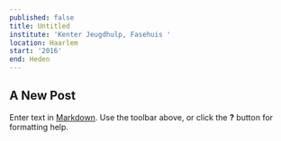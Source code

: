 ```yaml
---
published: false
title: Untitled
institute: 'Kenter Jeugdhulp, Fasehuis '
location: Haarlem
start: '2016'
end: Heden
---
```

## A New Post

Enter text in [Markdown](http://daringfireball.net/projects/markdown/). Use the toolbar above, or click the **?** button for formatting help.
